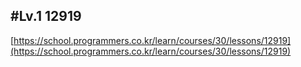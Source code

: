## #Lv.1 12919

[https://school.programmers.co.kr/learn/courses/30/lessons/12919](https://school.programmers.co.kr/learn/courses/30/lessons/12919)
